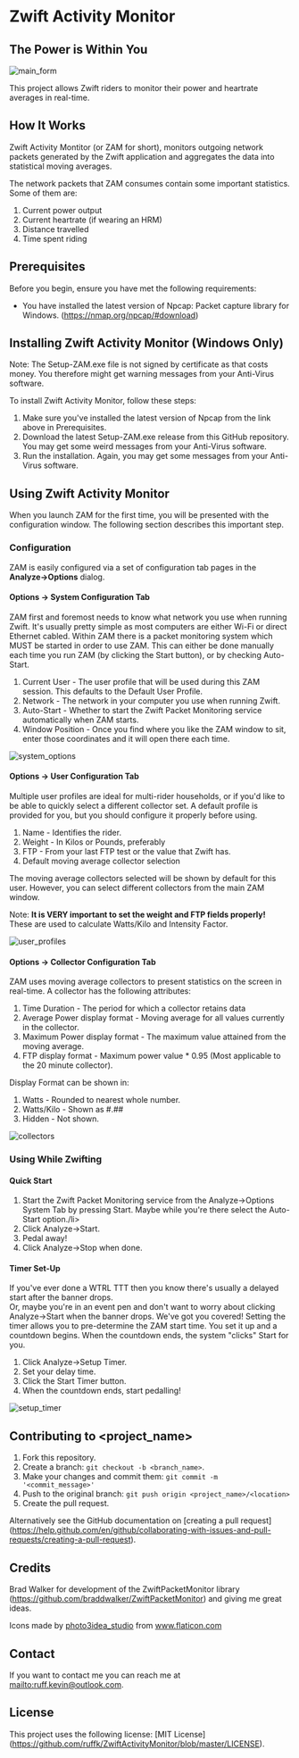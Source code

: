 Zwift Activity Monitor
======================

## The Power is Within You

![main_form](https://github.com/ruffk/ZwiftActivityMonitor/raw/master/ZwiftActivityMonitor/images/MainForm.png)

This project allows Zwift riders to monitor their power and heartrate averages in real-time.

## How It Works

Zwift Activity Montitor (or ZAM for short), monitors outgoing network packets generated by the Zwift application and
aggregates the data into statistical moving averages.

The network packets that ZAM consumes contain some important statistics.  Some of them are:
<ol>
	<li>Current power output</li>
	<li>Current heartrate (if wearing an HRM)</li>
	<li>Distance travelled</li>
	<li>Time spent riding</li>
</ol>

## Prerequisites

Before you begin, ensure you have met the following requirements:
* You have installed the latest version of Npcap: Packet capture library for Windows. (https://nmap.org/npcap/#download)

## Installing Zwift Activity Monitor (Windows Only)

Note: The Setup-ZAM.exe file is not signed by certificate as that costs money.  You therefore might get warning messages from your Anti-Virus software.

To install Zwift Activity Monitor, follow these steps:

<ol>
	<li>Make sure you've installed the latest version of Npcap from the link above in Prerequisites.</li>
	<li>Download the latest Setup-ZAM.exe release from this GitHub repository.  You may get some weird messages from your Anti-Virus software.</li>
	<li>Run the installation.  Again, you may get some messages from your Anti-Virus software.</li>
</ol>

## Using Zwift Activity Monitor

When you launch ZAM for the first time, you will be presented with the configuration window.  The following section describes this important step.

### Configuration

ZAM is easily configured via a set of configuration tab pages in the <b>Analyze->Options</b> dialog.

#### Options -> System Configuration Tab

ZAM first and foremost needs to know what network you use when running Zwift.  It's usually pretty simple as most
computers are either Wi-Fi or direct Ethernet cabled.  Within ZAM there is a packet monitoring system which MUST be started
in order to use ZAM.  This can either be done manually each time you run ZAM (by clicking the Start button), or by checking Auto-Start.

<ol>
	<li>Current User - The user profile that will be used during this ZAM session.  This defaults to the Default User Profile.</li>
	<li>Network - The network in your computer you use when running Zwift.</li>
	<li>Auto-Start - Whether to start the Zwift Packet Monitoring service automatically when ZAM starts.</li>
	<li>Window Position - Once you find where you like the ZAM window to sit, enter those coordinates and it will open there each time.</li>
</ol>

![system_options](https://github.com/ruffk/ZwiftActivityMonitor/raw/master/ZwiftActivityMonitor/images/SystemOptions.png)

#### Options -> User Configuration Tab

Multiple user profiles are ideal for multi-rider households, or if you'd like to be able to quickly select a different collector set. 
A default profile is provided for you, but you should configure it properly before using.

<ol>
	<li>Name - Identifies the rider.</li>
	<li>Weight - In Kilos or Pounds, preferably </li>
	<li>FTP - From your last FTP test or the value that Zwift has.</li>
	<li>Default moving average collector selection</li>
</ol>

The moving average collectors selected will be shown by default for this user.  However, you can select different collectors from the main ZAM window. 

Note: <b>It is VERY important to set the weight and FTP fields properly!</b>  These are used to calculate Watts/Kilo and Intensity Factor.

![user_profiles](https://github.com/ruffk/ZwiftActivityMonitor/raw/master/ZwiftActivityMonitor/images/UserProfiles.png)

#### Options -> Collector Configuration Tab

ZAM uses moving average collectors to present statistics on the screen in real-time.  A collector has the following attributes:

<ol>
	<li>Time Duration - The period for which a collector retains data</li>
	<li>Average Power display format - Moving average for all values currently in the collector.</li>
	<li>Maximum Power display format - The maximum value attained from the moving average.</li>
	<li>FTP display format - Maximum power value * 0.95 (Most applicable to the 20 minute collector).</li>
</ol>

Display Format can be shown in:

<ol>
	<li>Watts - Rounded to nearest whole number.</li>
	<li>Watts/Kilo - Shown as #.##</li>
	<li>Hidden - Not shown.</li>
</ol>

![collectors](https://github.com/ruffk/ZwiftActivityMonitor/raw/master/ZwiftActivityMonitor/images/Collectors.png)

### Using While Zwifting

#### Quick Start

<ol>
	<li>Start the Zwift Packet Monitoring service from the Analyze->Options System Tab by pressing Start.  Maybe while you're there select the Auto-Start option./li>
	<li>Click Analyze->Start.</li>
	<li>Pedal away!</li>
	<li>Click Analyze->Stop when done.</li>
</ol>

#### Timer Set-Up

If you've ever done a WTRL TTT then you know there's usually a delayed start after the banner drops.  
Or, maybe you're in an event pen and don't want to worry about clicking Analyze->Start when the banner drops.  We've got you covered!
Setting the timer allows you to pre-determine the ZAM start time.  You set it up and a countdown begins.  When the countdown ends, the system "clicks" Start for you.

<ol>
	<li>Click Analyze->Setup Timer.</li>
	<li>Set your delay time.</li>
	<li>Click the Start Timer button.</li>
	<li>When the countdown ends, start pedalling!</li>
</ol>

![setup_timer](https://github.com/ruffk/ZwiftActivityMonitor/raw/master/ZwiftActivityMonitor/images/SetupTimer.png)

## Contributing to <project_name>

1. Fork this repository.
2. Create a branch: `git checkout -b <branch_name>`.
3. Make your changes and commit them: `git commit -m '<commit_message>'`
4. Push to the original branch: `git push origin <project_name>/<location>`
5. Create the pull request.

Alternatively see the GitHub documentation on [creating a pull request] (https://help.github.com/en/github/collaborating-with-issues-and-pull-requests/creating-a-pull-request).

## Credits

Brad Walker for development of the ZwiftPacketMonitor library (https://github.com/braddwalker/ZwiftPacketMonitor) and giving me great ideas.

<div>Icons made by <a href="" title="photo3idea_studio">photo3idea_studio</a> from <a href="https://www.flaticon.com/" title="Flaticon">www.flaticon.com</a></div>

## Contact

If you want to contact me you can reach me at <mailto:ruff.kevin@outlook.com>.

## License

This project uses the following license: [MIT License] (https://github.com/ruffk/ZwiftActivityMonitor/blob/master/LICENSE).

